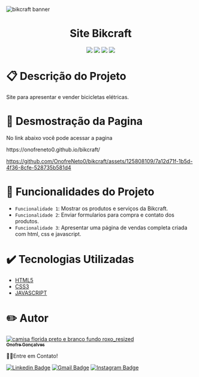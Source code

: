 ![bikcraft banner](https://github.com/OnofreNeto0/bikcraft/assets/125808109/404dd446-a0a8-495d-82c3-453ca3f78d52)

<h1 align="center"> Site Bikcraft</h1>
<p align="center">
<img src="http://img.shields.io/static/v1?label=STATUS&message=CONCLUIDO&color=GREEN&style=for-the-badge"/>
<img src="https://img.shields.io/badge/-HTML5-E34F26?style=for-the-badge&logo=html5&logoColor=white"/>
<img src="https://img.shields.io/badge/-CSS3-1572B6?style=for-the-badge&logo=css3&logoColor=white"/>
 <img src="https://img.shields.io/badge/-JS-F7DF1E?style=for-the-badge&logo=javascript&logoColor=black"/>
</p>

# :clipboard: Descrição do Projeto

<p align="justify">Site para apresentar e vender bicicletas elétricas. </p>

# :eyes: Desmostração da Pagina
<p> No link abaixo você pode acessar a pagina</p>
https://onofreneto0.github.io/bikcraft/

https://github.com/OnofreNeto0/bikcraft/assets/125808109/7a12d71f-1b5d-4f36-8cfe-528735b581d4

# :hammer: Funcionalidades do Projeto

- `Funcionalidade 1`: Mostrar os produtos e serviços da Bikcraft.
- `Funcionalidade 2`: Enviar formularios para compra e contato dos produtos.
- `Funcionalidade 3`: Apresentar uma página de vendas completa criada com html, css e javascript.

# :heavy_check_mark: Tecnologias Utilizadas

<ul>
  <li><a href="https://www.w3schools.com/html/default.asp" target="_blank">HTML5</a></li>
  <li><a href="https://www.w3schools.com/css/default.asp" target="_blank">CSS3</a></li>
  <li><a href="https://www.w3schools.com/javascript/default.asp" target="_blank">JAVASCRIPT</a></li>
</ul>

# :pencil2: Autor

<a href="https://github.com/OnofreNeto0">

  ![camisa florida preto e branco fundo roxo_resized](https://user-images.githubusercontent.com/125808109/221285153-14ad2d68-f013-4280-a536-7a13591dc98f.png)
 <br />
 <sub><b>Onofre Gonçalves</b></sub></a>

<p> 👋🏽Entre em Contato!</p>

[![Linkedin Badge](https://img.shields.io/badge/-Linkedin-blue?style=flat-square&logo=Linkedin&logoColor=white&link=https://www.linkedin.com/in/onofre-goncalves)](https://www.linkedin.com/in/onofre-goncalves)
[![Gmail Badge](https://img.shields.io/badge/-neto.zipp@gmail.com-c14438?style=flat-square&logo=Gmail&logoColor=white&link=mailto:neto.zipp@gmail.com)](mailto:neto.zipp@gmail.com)
[![Instagram Badge](https://img.shields.io/badge/-Instagram-e4405f?style=flat-square&logo=Instagram&logoColor=white&link=https://www.instagram.com/ntgoncalves_/)](https://www.instagram.com/ntgoncalves_/)
